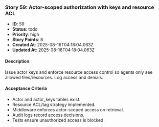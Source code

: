 ### Story 59: Actor-scoped authorization with keys and resource ACL

- **ID**: 59
- **Status**: todo
- **Priority**: high
- **Story Points**: 8
- **Created At**: 2025-08-16T04:18:04.063Z
- **Updated At**: 2025-08-16T04:18:04.063Z

#### Description

Issue actor keys and enforce resource access control so agents only see allowed files/resources. Log access and denials.

#### Acceptance Criteria

- Actor and actor_keys tables exist.
- Resource ACL/tag strategy implemented.
- Middleware enforces actor-scoped access on retrieval.
- Audit logs record access decisions.
- Tests ensure unauthorized access is blocked.
